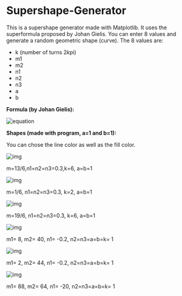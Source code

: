# Supershape-Generator

This is a supershape generator made with Matplotlib. It uses the superformula proposed by Johan Gielis. 
You can enter 8 values and generate a random geometric shape (curve). The 8 values are:
- k (number of turns 2*k*pi)
- m1
- m2
- n1
- n2
- n3
- a
- b

<b>Formula (by Johan Gielis):</b> 

![equation](https://wikimedia.org/api/rest_v1/media/math/render/svg/8071dcb3a49044816f7885114c2335d805d7ad30)




<b>Shapes (made with program, a=1 and b=1): </b>

You can chose the line color as well as the fill color.

![img](https://imgur.com/9VUoZxR.png)

 m=13/6,n1=n2=n3=0.3,k=6, a=b=1

![img](https://imgur.com/oOA8gac.png) 

 m=1/6, n1=n2=n3=0.3, k=2, a=b=1

![img](https://imgur.com/hjLHw4M.png) 

 m=19/6, n1=n2=n3=0.3, k=6, a=b=1

![img](https://imgur.com/HCIufb8.png) 

 m1= 8, m2= 40, n1= -0.2, n2=n3=a=b=k= 1

![img](https://imgur.com/QSs37YJ.png)

m1= 2, m2= 44, n1= -0.2,  n2=n3=a=b=k= 1

![img](https://imgur.com/FjQr2qO.png)

m1= 88, m2= 64, n1= -20, n2=n3=a=b=k= 1
